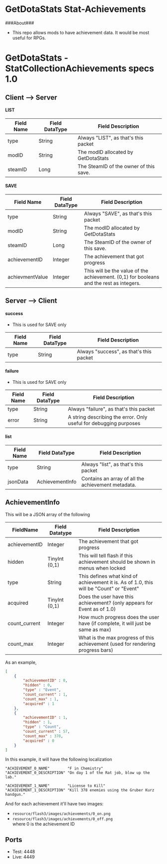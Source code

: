 GetDotaStats Stat-Achievements
=====

###About###
 - This repo allows mods to have achievement data. It would be most useful for RPGs.

# GetDotaStats - StatCollectionAchievements specs 1.0 #

## Client --> Server ##

#### LIST ####
|Field Name|Field DataType|Field Description
|----------|--------------|-----------------
|type      |String        |Always "LIST", as that's this packet
|modID     |String        |The modID allocated by GetDotaStats
|steamID   |Long          |The SteamID of the owner of this save.

#### SAVE ####
|Field Name     |Field DataType  |Field Description
|---------------|----------------|-----------------
|type           |String          |Always "SAVE", as that's this packet
|modID          |String          |The modID allocated by GetDotaStats
|steamID        |Long            |The SteamID of the owner of this save.
|achievementID  |Integer         |The achievement that got progress
|achievmentValue|Integer |This will be the value of the achievement. (0,1) for booleans and the rest as integers.

## Server --> Client ##

#### success ####
  - This is used for SAVE only

|Field Name|Field DataType|Field Description
|----------|--------------|-----------------
|type      |String        |Always "success", as that's this packet

#### failure ####
- This is used for SAVE only

|Field Name|Field DataType|Field Description
|----------|--------------|-----------------
|type      |String        |Always "failure", as that's this packet
|error     |String        |A string describing the error. Only useful for debugging purposes

#### list ####
|Field Name|Field DataType |Field Description
|----------|---------------|-----------------
|type      |String         |Always "list", as that's this packet
|jsonData  |AchievementInfo|Contains an array of all the achievement metadata.

## AchievementInfo
This will be a JSON array of the following  

|FieldName     |Field Datatype|Field Description
|--------------|--------------|-----------------
|achievementID  |Integer         |The achievement that got progress
|hidden        |TinyInt (0,1)       |This will tell flash if this achievement should be shown in menus when locked
|type          |String        |This defines what kind of achievement it is. As of 1.0, this will be "Count" or "Event"
|acquired |TinyInt (0,1)       |Does the user have this achievement? (only appears for Event as of 1.0)
|count_current |Integer       |How much progress does the user have (if complete, it will just be same as max)
|count_max     |Integer       |What is the max progress of this achievement (used for rendering progress bars)

As an example,  
``` json
[
    {
        "achievementID" : 0,
        "hidden" : 0,
        "type" : "Event",
        "count_current" : 1,
        "count_max" : 1,
        "acquired" : 1
    },
    {
        "achievementID" : 1,
        "hidden" : 1,
        "type" : "Count",
        "count_current" : 57,
        "count_max" : 378,
        "acquired" : 0
    }
]
```
In this example, it will have the following localization
```
"ACHIEVEMENT_0_NAME"        "F in Chemistry"
"ACHIEVEMENT_0_DESCRIPTION" "On day 1 of the Rat job, blow up the lab."

"ACHIEVEMENT_1_NAME"        "License to Kill"
"ACHIEVEMENT_1_DESCRIPTION" "Kill 378 enemies using the Gruber Kurz handgun."
```
And for each achievement it'll have two images:  
* `resource/flash3/images/achievements/0_on.png`
* `resource/flash3/images/achievements/0_off.png`  
where 0 is the achievement ID

## Ports ##

* Test: 4448
* Live: 4449
